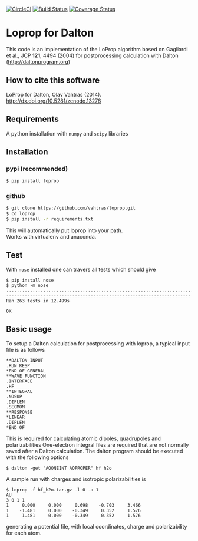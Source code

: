 [![CircleCI](https://circleci.com/gh/vahtras/loprop.svg?style=svg)](https://circleci.com/gh/vahtras/loprop)
[![Build Status](https://travis-ci.org/vahtras/loprop.svg?branch=master)](https://travis-ci.org/vahtras/loprop)
[![Coverage Status](https://coveralls.io/repos/github/vahtras/loprop/badge.svg?branch=master)](https://coveralls.io/github/vahtras/loprop?branch=master)

# Loprop for Dalton


This code is an implementation of the LoProp algorithm based on Gagliardi et al., JCP **121**, 4494 (2004) for postprocessing calculation with Dalton (http://daltonprogram.org)

## How to cite this software

LoProp for Dalton, Olav Vahtras (2014). http://dx.doi.org/10.5281/zenodo.13276

## Requirements

A python installation with `numpy` and `scipy` libraries

## Installation

### pypi (recommended)

```bash
$ pip install loprop
```

### github

```bash
$ git clone https://github.com/vahtras/loprop.git
$ cd loprop
$ pip install -r requirements.txt
```

This will automatically put loprop into your path.  
Works with virtualenv and anaconda.


## Test

With `nose` installed one can travers all tests which should give

```
$ pip install nose
$ python -m nose
.......................................................................................................................................................................................................................................................................
----------------------------------------------------------------------
Ran 263 tests in 12.499s

OK
```

## Basic usage

To setup a Dalton calculation for postprocessing with loprop, a typical input file is as follows

```
**DALTON INPUT
.RUN RESP
*END OF GENERAL
**WAVE FUNCTION
.INTERFACE
.HF
**INTEGRAL
.NOSUP
.DIPLEN
.SECMOM
**RESPONSE
*LINEAR
.DIPLEN
*END OF
```

This is required for calculating atomic dipoles, quadrupoles and polarizabilities
One-electron integral files are required that are not normally saved after a Dalton calculation. The dalton program should be executed with the following options

```
$ dalton -get "AOONEINT AOPROPER" hf h2o
```

A sample run with charges and isotropic polarizabilities is
```
$ loprop -f hf_h2o.tar.gz -l 0 -a 1
AU
3 0 1 1
1     0.000     0.000     0.698    -0.703     3.466
1    -1.481     0.000    -0.349     0.352     1.576
1     1.481     0.000    -0.349     0.352     1.576
```
generating a potential file, with local coordinates, charge and polarizability for each atom.

